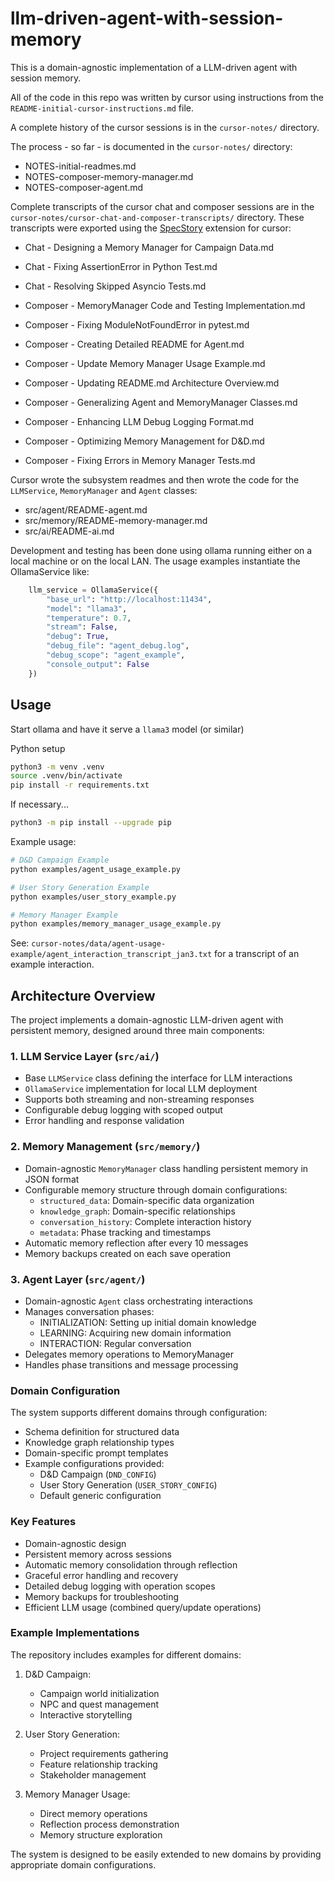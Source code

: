# llm-driven-agent-with-session-memory

This is a domain-agnostic implementation of a LLM-driven agent with session memory.

All of the code in this repo was written by cursor using instructions from the `README-initial-cursor-instructions.md` file.

A complete history of the cursor sessions is in the `cursor-notes/` directory.

The process - so far - is documented in the `cursor-notes/` directory:

- NOTES-initial-readmes.md
- NOTES-composer-memory-manager.md
- NOTES-composer-agent.md

Complete transcripts of the cursor chat and composer sessions are in the `cursor-notes/cursor-chat-and-composer-transcripts/` directory. These transcripts were exported using the [SpecStory](https://specstory.com/) extension for cursor:

- Chat - Designing a Memory Manager for Campaign Data.md
- Chat - Fixing AssertionError in Python Test.md
- Chat - Resolving Skipped Asyncio Tests.md

- Composer - MemoryManager Code and Testing Implementation.md
- Composer - Fixing ModuleNotFoundError in pytest.md
- Composer - Creating Detailed README for Agent.md
- Composer - Update Memory Manager Usage Example.md
- Composer - Updating README.md Architecture Overview.md
- Composer - Generalizing Agent and MemoryManager Classes.md
- Composer - Enhancing LLM Debug Logging Format.md
- Composer - Optimizing Memory Management for D&D.md
- Composer - Fixing Errors in Memory Manager Tests.md

Cursor wrote the subsystem readmes and then wrote the code for the `LLMService`, `MemoryManager` and `Agent` classes:

- src/agent/README-agent.md
- src/memory/README-memory-manager.md
- src/ai/README-ai.md

Development and testing has been done using ollama running either on a local machine or on the local LAN. The usage examples instantiate the OllamaService like:

```python
    llm_service = OllamaService({
        "base_url": "http://localhost:11434",
        "model": "llama3",
        "temperature": 0.7,
        "stream": False,
        "debug": True,
        "debug_file": "agent_debug.log",
        "debug_scope": "agent_example",
        "console_output": False
    })
```


## Usage

Start ollama and have it serve a `llama3` model (or similar)

Python setup

```bash
python3 -m venv .venv
source .venv/bin/activate
pip install -r requirements.txt
```
If necessary...

```bash
python3 -m pip install --upgrade pip
```

Example usage:

```bash
# D&D Campaign Example
python examples/agent_usage_example.py

# User Story Generation Example
python examples/user_story_example.py

# Memory Manager Example
python examples/memory_manager_usage_example.py
```

See: `cursor-notes/data/agent-usage-example/agent_interaction_transcript_jan3.txt` for a transcript of an example interaction.

## Architecture Overview

The project implements a domain-agnostic LLM-driven agent with persistent memory, designed around three main components:

### 1. LLM Service Layer (`src/ai/`)
- Base `LLMService` class defining the interface for LLM interactions
- `OllamaService` implementation for local LLM deployment
- Supports both streaming and non-streaming responses
- Configurable debug logging with scoped output
- Error handling and response validation

### 2. Memory Management (`src/memory/`)
- Domain-agnostic `MemoryManager` class handling persistent memory in JSON format
- Configurable memory structure through domain configurations:
  - `structured_data`: Domain-specific data organization
  - `knowledge_graph`: Domain-specific relationships
  - `conversation_history`: Complete interaction history
  - `metadata`: Phase tracking and timestamps
- Automatic memory reflection after every 10 messages
- Memory backups created on each save operation

### 3. Agent Layer (`src/agent/`)
- Domain-agnostic `Agent` class orchestrating interactions
- Manages conversation phases:
  - INITIALIZATION: Setting up initial domain knowledge
  - LEARNING: Acquiring new domain information
  - INTERACTION: Regular conversation
- Delegates memory operations to MemoryManager
- Handles phase transitions and message processing

### Domain Configuration
The system supports different domains through configuration:
- Schema definition for structured data
- Knowledge graph relationship types
- Domain-specific prompt templates
- Example configurations provided:
  - D&D Campaign (`DND_CONFIG`)
  - User Story Generation (`USER_STORY_CONFIG`)
  - Default generic configuration

### Key Features
- Domain-agnostic design
- Persistent memory across sessions
- Automatic memory consolidation through reflection
- Graceful error handling and recovery
- Detailed debug logging with operation scopes
- Memory backups for troubleshooting
- Efficient LLM usage (combined query/update operations)

### Example Implementations
The repository includes examples for different domains:
1. D&D Campaign:
   - Campaign world initialization
   - NPC and quest management
   - Interactive storytelling

2. User Story Generation:
   - Project requirements gathering
   - Feature relationship tracking
   - Stakeholder management

3. Memory Manager Usage:
   - Direct memory operations
   - Reflection process demonstration
   - Memory structure exploration

The system is designed to be easily extended to new domains by providing appropriate domain configurations.
